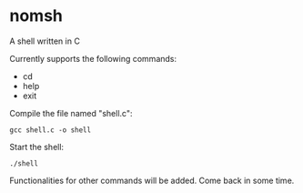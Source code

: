 # nomsh
A shell written in C

Currently supports the following commands:
* cd
* help
* exit

Compile the file named "shell.c":

`
gcc shell.c -o shell
`

Start the shell:

`
./shell
`

Functionalities for other commands will be added. Come back in some time.
